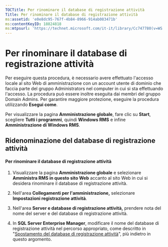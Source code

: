```yaml
---
TOCTitle: Per rinominare il database di registrazione attività
Title: Per rinominare il database di registrazione attività
ms:assetid: 'e0e8dc95-767f-4b84-8966-914ab083471b'
ms:contentKeyID: 18824818
ms:mtpsurl: 'https://technet.microsoft.com/it-it/library/Cc747780(v=WS.10)'
---
```


Per rinominare il database di registrazione attività
====================================================

Per eseguire questa procedura, è necessario avere effettuato l'accesso locale al sito Web di amministrazione con un account utente di dominio che faccia parte del gruppo Administrators nel computer in cui si sta effettuando l'accesso. La procedura può essere inoltre eseguita dai membri del gruppo Domain Admins. Per garantire maggiore protezione, eseguire la procedura utilizzando **Esegui come**.

Per visualizzare la pagina **Amministrazione globale**, fare clic su **Start**, scegliere **Tutti i programmi**, quindi **Windows RMS** e infine **Amministrazione di Windows RMS**.

Ridenominazione del database di registrazione attività
------------------------------------------------------

#### Per rinominare il database di registrazione attività

1.  Visualizzare la pagina **Amministrazione globale** e selezionare **Amministra RMS in questo sito Web** accanto al sito Web in cui si desidera rinominare il database di registrazione attività.

2.  Nell'area **Collegamenti per l'amministrazione,** selezionare **Impostazioni registrazione attività**.

3.  Nell'area **Server e database di registrazione attività,** prendere nota del nome del server e del database di registrazione attività.

4.  In **SQL Server Enterprise Manager**, modificare il nome del database di registrazione attività nel percorso appropriato, come descritto in "[Spostamento del database di registrazione attività](https://technet.microsoft.com/34ea8045-dc94-422e-9601-29927cfc1534)", più indietro in questo argomento.
